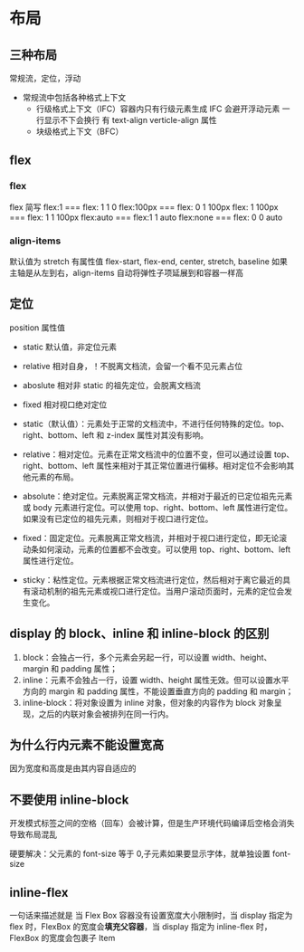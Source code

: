 # 布局

## 三种布局

常规流，定位，浮动

- 常规流中包括各种格式上下文
  - 行级格式上下文（IFC）容器内只有行级元素生成 IFC
    会避开浮动元素 一行显示不下会换行
    有 text-align verticle-align 属性
  - 块级格式上下文（BFC）

## flex

### flex

flex 简写
flex:1 === flex: 1 1 0
flex:100px === flex: 0 1 100px
flex: 1 100px === flex: 1 1 100px
flex:auto === flex:1 1 auto
flex:none === flex: 0 0 auto

### align-items

默认值为 stretch
有属性值 flex-start, flex-end, center, stretch, baseline
如果主轴是从左到右，align-items 自动将弹性子项延展到和容器一样高

## 定位

position 属性值

- static 默认值，非定位元素
- relative 相对自身，！不脱离文档流，会留一个看不见元素占位
- aboslute 相对非 static 的祖先定位，会脱离文档流
- fixed 相对视口绝对定位

- static（默认值）：元素处于正常的文档流中，不进行任何特殊的定位。top、right、bottom、left 和 z-index 属性对其没有影响。
- relative：相对定位。元素在正常文档流中的位置不变，但可以通过设置 top、right、bottom、left 属性来相对于其正常位置进行偏移。相对定位不会影响其他元素的布局。
- absolute：绝对定位。元素脱离正常文档流，并相对于最近的已定位祖先元素或 body 元素进行定位。可以使用 top、right、bottom、left 属性进行定位。如果没有已定位的祖先元素，则相对于视口进行定位。
- fixed：固定定位。元素脱离正常文档流，并相对于视口进行定位，即无论滚动条如何滚动，元素的位置都不会改变。可以使用 top、right、bottom、left 属性进行定位。
- sticky：粘性定位。元素根据正常文档流进行定位，然后相对于离它最近的具有滚动机制的祖先元素或视口进行定位。当用户滚动页面时，元素的定位会发生变化。

## display 的 block、inline 和 inline-block 的区别

1. block：会独占一行，多个元素会另起一行，可以设置 width、height、margin 和 padding 属性；
2. inline：元素不会独占一行，设置 width、height 属性无效。但可以设置水平方向的 margin 和 padding 属性，不能设置垂直方向的 padding 和 margin；
3. inline-block：将对象设置为 inline 对象，但对象的内容作为 block 对象呈现，之后的内联对象会被排列在同一行内。

## 为什么行内元素不能设置宽高

因为宽度和高度是由其内容自适应的

## 不要使用 inline-block

开发模式标签之间的空格（回车）会被计算，但是生产环境代码编译后空格会消失
导致布局混乱

硬要解决：父元素的 font-size 等于 0,子元素如果要显示字体，就单独设置 font-size

## inline-flex

一句话来描述就是 当 Flex Box 容器没有设置宽度大小限制时，当 display 指定为 flex 时，FlexBox 的宽度会**填充父容器**，当 display 指定为 inline-flex 时，FlexBox 的宽度会包裹子 Item
